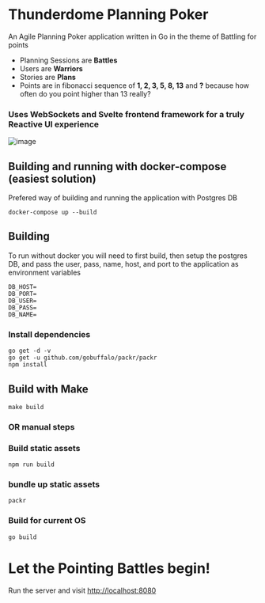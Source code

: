 # Thunderdome Planning Poker
An Agile Planning Poker application written in Go in the theme of Battling for points

- Planning Sessions are **Battles**
- Users are **Warriors**
- Stories are **Plans**
- Points are in fibonacci sequence of **1, 2, 3, 5, 8, 13** and **?** because how often do you point higher than 13 really?

### **Uses WebSockets and Svelte frontend framework for a truly Reactive UI experience**

![image](https://user-images.githubusercontent.com/846933/57669397-d0eba280-75d8-11e9-9466-c927bc44b2f2.png)

## Building and running with docker-compose (easiest solution)

Prefered way of building and running the application with Postgres DB

```
docker-compose up --build
```

## Building

To run without docker you will need to first build, then setup the postgres DB,
and pass the user, pass, name, host, and port to the application as environment variables

```
DB_HOST=
DB_PORT=
DB_USER=
DB_PASS=
DB_NAME=
```

### Install dependencies
```
go get -d -v
go get -u github.com/gobuffalo/packr/packr
npm install
```

## Build with Make
```
make build
```
### OR manual steps

### Build static assets
```
npm run build
```

### bundle up static assets
```
packr
```

### Build for current OS
```
go build
```

# Let the Pointing Battles begin!

Run the server and visit [http://localhost:8080](http://localhost:8080)